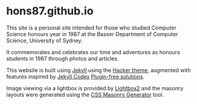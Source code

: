 # hons87.github.io

This site is a personal site intended for those who studied Computer
Science honours year in 1987 at the Basser Department of Computer Science,
University of Sydney.

It commemorates and celebrates our time and adventures as honours
students in 1987 through photos and articles.

This website is built using
[Jekyll](https://jekyllrb.com/)
using the
[Hacker theme](https://pages-themes.github.io/hacker/),
augmented with features inspired by
[Jekyll Codex](https://jekyllcodex.org)
[Plugin-free solutions](https://jekyllcodex.org/without-plugins/).

Image viewing via a lightbox is provided by
[Lightbox2](https://lokeshdhakar.com/projects/lightbox2/)
and the masonry layouts were generated using the
[CSS Masonry Generator](https://w3bits.com/tools/masonry-generator/)
tool.
